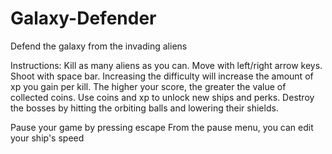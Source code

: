 # Galaxy-Defender
Defend the galaxy from the invading aliens


Instructions:
  Kill as many aliens as you can.
  Move with left/right arrow keys.
  Shoot with space bar.
  Increasing the difficulty will increase the amount of xp you gain per kill.
  The higher your score, the greater the value of collected coins.
  Use coins and xp to unlock new ships and perks.
  Destroy the bosses by hitting the orbiting balls and lowering their shields.
  
  Pause your game by pressing escape
  From the pause menu, you can edit your ship's speed
